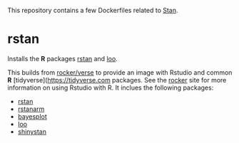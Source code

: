 This repository contains a few Dockerfiles related to [Stan](http://mc-stan.org/).

# rstan

Installs the **R** packages [rstan](http://mc-stan.org/rstan.html) and [loo](https://github.com/jgabry/loo).

This builds from [rocker/verse](https://registry.hub.docker.com/u/rocker/verse/) to provide an image with Rstudio and common **R** [tidyverse](https://tidyverse.com packages.
See the [rocker](https://github.com/rocker-org/rocker) site for more information on using Rstudio with R. It inclues the following packages:

- [rstan](http://mc-stan.org/interfaces/rstan.html)
- [rstanarm](http://mc-stan.org/interfaces/rstanarm.html)
- [bayesplot](http://mc-stan.org/interfaces/bayesplot.html)
- [loo](http://mc-stan.org/interfaces/loo.html)
- [shinystan](http://mc-stan.org/interfaces/shinystan.html)
